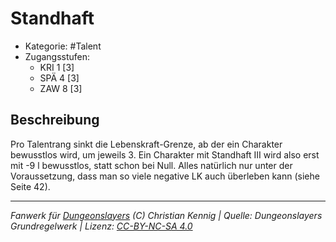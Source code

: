<!---
Dies ist ein Fanwerk für DUNGEONSLAYERS (C) von Christian Kennig

Quellen:      [Dungeonslayers Grundregelwerk](https://www.f-space.de/ds4/downloads.html)
              [Talentbeschreibungen](https://www.f-space.de/ds4/tools-talentcards.html)
License:      [CC-BY-NC-SA 4.0](https://creativecommons.org/licenses/by-nc-sa/4.0/deed.de)
Richtlinien:  [Fanwerkrichtlinien](https://www.dungeonslayers.net/fanwerk-richtlinien/)
Autor:        Zauberlehrling
-->

  
# Standhaft  
- Kategorie: #Talent  
- Zugangsstufen:  
  - KRI 1 [3]  
  - SPÄ 4 [3]  
  - ZAW 8 [3]  

## Beschreibung  
Pro Talentrang sinkt die Lebenskraft-Grenze, ab der ein Charakter bewusstlos wird, um jeweils 3. Ein Charakter mit Standhaft III wird also erst mit -9 l bewusstlos, statt schon bei Null. Alles natürlich nur unter der Voraussetzung, dass man so viele negative LK auch überleben kann (siehe Seite 42).


___  
*Fanwerk für [Dungeonslayers](https://www.dungeonslayers.net/) (C) Christian Kennig | Quelle: Dungeonslayers Grundregelwerk | Lizenz: [CC-BY-NC-SA 4.0](https://creativecommons.org/licenses/by-nc-sa/4.0/deed.de)*  